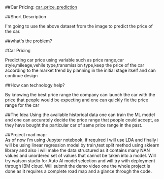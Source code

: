 ##Car Pricing:
[car_price_prediction](https://user-images.githubusercontent.com/115086189/194798100-16ddade1-349c-4d4b-8268-da870f1894ab.PNG)

##Short Description

I'm going to use the above dataset from the image to predict the price of the car.


##what's the problem?

#Car Pricing

Predicting car price using variable such as price range,car style,mileage,vehile type,transmission type,keep the price of the car according to the market trend by planning in the initial stage itself and can continue design 

##How can technology help?

 By knowing the best price range the company can launch the car with the price that people would be expecting and one can quickly fix the price range for the car

##The Idea
Using the available historical data one can train the ML model and one can accurately decide the price range that people could accept, as they have bought the particular car of same price range in the past.
          
##Project road map:  
                       As of now i'm using Jupyter notebook, if required i will use LDA 
                       and finally i will be using linear regression model by train,test split method 
                       using sklearn library and also i will make the data structured
                       as it contains many NAN values and unordered set of values that cannot be taken into a model.
                       Will try watson studio for Auto AI model selection and will try with deployment through
                       IBM cloud.
Will submit the demo video one the whole project is done as it requires a complete road map and a glance through the code.


                   

